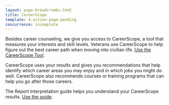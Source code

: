 ```yaml
---
layout: page-breadcrumbs.html
title: CareerScope
template: 4-action-page-pending
concurrence: incomplete
---
```


Besides career counseling, we give you access to CareerScope, a tool that measures your interests and skill levels. Veterans use CareerScope to help figure out the best career path when moving into civilian life. [Use the CareerScope Tool](https://va.careerscope.net/gibill).

CareerScope uses your results and gives you recommendations that help identify which career areas you may enjoy and in which jobs you might do well. CareerScope also recommends courses or training programs that can help you go after those careers.

The Report Interpretation guide helps you understand your CareerScope results. [Use the guide](http://www.benefits.va.gov/gibill/docs/job_aids/CareerScope_Report_Interpretation.pdf). 
